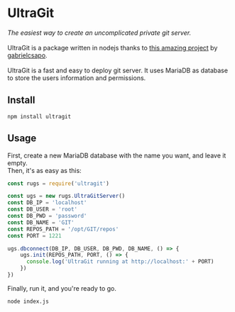 # UltraGit
_The easiest way to create an uncomplicated private git server._
<br><br>
UltraGit is a package written in nodejs thanks to [this amazing project](https://github.com/gabrielcsapo/node-git-server) by [gabrielcsapo](https://github.com/gabrielcsapo).
<br><br>
UltraGit is a fast and easy to deploy git server. It uses MariaDB as database to store the users information and permissions.

## Install
```
npm install ultragit
```

## Usage
First, create a new MariaDB database with the name you want, and leave it empty.<br>
Then, it's as easy as this:<br>
```javascript
const rugs = require('ultragit')

const ugs = new rugs.UltraGitServer()
const DB_IP = 'localhost'
const DB_USER = 'root'
const DB_PWD = 'password'
const DB_NAME = 'GIT'
const REPOS_PATH = '/opt/GIT/repos'
const PORT = 1221

ugs.dbconnect(DB_IP, DB_USER, DB_PWD, DB_NAME, () => {
    ugs.init(REPOS_PATH, PORT, () => {
      console.log('UltraGit running at http://localhost:' + PORT)
    })
})
```
Finally, run it, and you're ready to go.<br>
```
node index.js
```
